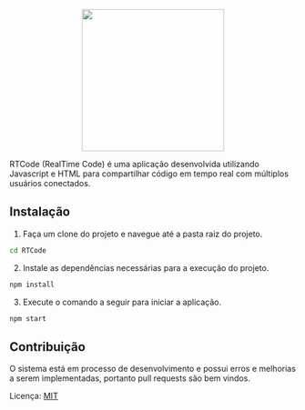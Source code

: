 <p align="center">
  <img src="https://user-images.githubusercontent.com/42881020/69838576-e81b7600-1232-11ea-8806-56992f5f9afe.png" width="250">
</p>

RTCode (RealTime Code) é uma aplicação desenvolvida utilizando Javascript e HTML para compartilhar código em tempo real com múltiplos usuários conectados.

## Instalação

1. Faça um clone do projeto e navegue até a pasta raiz do projeto.

```bash
cd RTCode
```

2. Instale as dependências necessárias para a execução do projeto.

```bash
npm install
```

3. Execute o comando a seguir para iniciar a aplicação.

```bash
npm start
```

## Contribuição
O sistema está em processo de desenvolvimento e possui erros e melhorias a serem implementadas, portanto pull requests são bem vindos.

Licença: 
[MIT](https://choosealicense.com/licenses/mit/)
